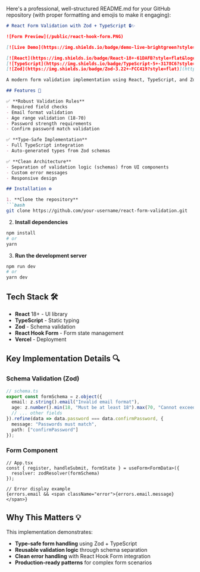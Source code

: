 Here's a professional, well-structured README.md for your GitHub repository (with proper formatting and emojis to make it engaging):

```markdown
# React Form Validation with Zod + TypeScript 🔒✨

![Form Preview](/public/react-hook-form.PNG)

[![Live Demo](https://img.shields.io/badge/demo-live-brightgreen?style=for-the-badge&logo=vercel)](https://react-form-validation-basic.vercel.app/)

[![React](https://img.shields.io/badge/React-18+-61DAFB?style=flat&logo=react)](https://react.dev/)
[![TypeScript](https://img.shields.io/badge/TypeScript-5+-3178C6?style=flat&logo=typescript)](https://www.typescriptlang.org/)
[![Zod](https://img.shields.io/badge/Zod-3.22+-FCC419?style=flat)](https://zod.dev/)

A modern form validation implementation using React, TypeScript, and Zod, demonstrating best practices for type-safe form handling.

## Features 🚀

✅ **Robust Validation Rules**
- Required field checks
- Email format validation
- Age range validation (18-70)
- Password strength requirements
- Confirm password match validation

✅ **Type-Safe Implementation**
- Full TypeScript integration
- Auto-generated types from Zod schemas

✅ **Clean Architecture**
- Separation of validation logic (schemas) from UI components
- Custom error messages
- Responsive design

## Installation ⚙️

1. **Clone the repository**
```bash
git clone https://github.com/your-username/react-form-validation.git
```

2. **Install dependencies**
```bash
npm install
# or
yarn
```

3. **Run the development server**
```bash
npm run dev
# or
yarn dev
```

## Tech Stack 🛠️

- **React** 18+ - UI library
- **TypeScript** - Static typing
- **Zod** - Schema validation
- **React Hook Form** - Form state management
- **Vercel** - Deployment

## Key Implementation Details 🔍

### Schema Validation (Zod)
```typescript
// schema.ts
export const formSchema = z.object({
  email: z.string().email("Invalid email format"),
  age: z.number().min(18, "Must be at least 18").max(70, "Cannot exceed 70"),
  // ... other fields
}).refine(data => data.password === data.confirmPassword, {
  message: "Passwords must match",
  path: ["confirmPassword"]
});
```

### Form Component
```tsx
// App.tsx
const { register, handleSubmit, formState } = useForm<FormData>({
  resolver: zodResolver(formSchema)
});

// Error display example
{errors.email && <span className="error">{errors.email.message}</span>}
```

## Why This Matters 💡

This implementation demonstrates:
- **Type-safe form handling** using Zod + TypeScript
- **Reusable validation logic** through schema separation
- **Clean error handling** with React Hook Form integration
- **Production-ready patterns** for complex form scenarios
